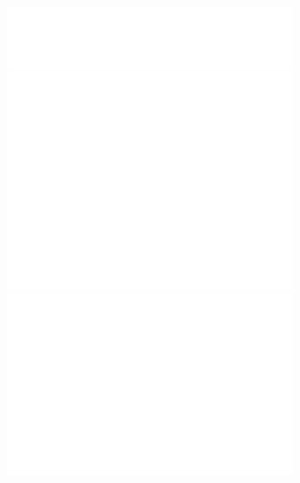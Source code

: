 ![Metrics](/metrics.plugin.languages.svg)
![Metrics](/github-metrics.svg)
![Metrics](/metrics.plugin.isocalendar.fullyear.svg)
